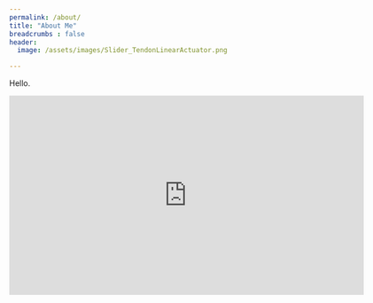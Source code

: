 ```yaml
---
permalink: /about/
title: "About Me"
breadcrumbs : false 
header: 
  image: /assets/images/Slider_TendonLinearActuator.png

---
```


Hello.
<iframe width="640" height="360" src="https://www.youtube-nocookie.com/embed/l2Of1-d5E5o?controls=0&amp;showinfo=0" frameborder="0" allowfullscreen></iframe>